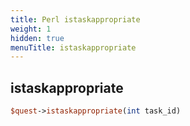 ```yaml
---
title: Perl istaskappropriate
weight: 1
hidden: true
menuTitle: istaskappropriate
---
```

## istaskappropriate
```perl
$quest->istaskappropriate(int task_id)
```